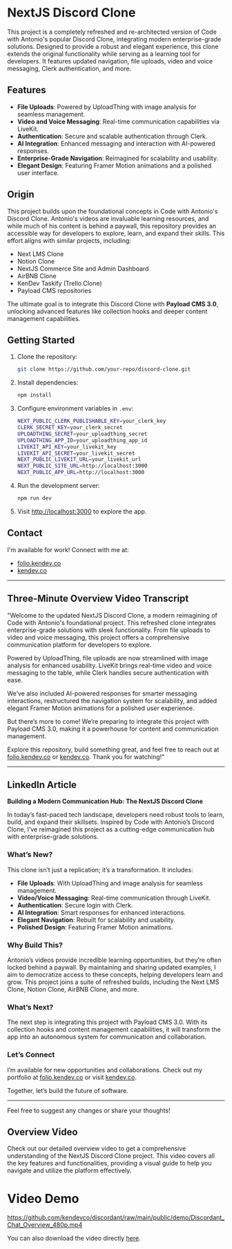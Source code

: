# NextJS Discord Clone

This project is a completely refreshed and re-architected version of Code with Antonio's popular Discord Clone, integrating modern enterprise-grade solutions. Designed to provide a robust and elegant experience, this clone extends the original functionality while serving as a learning tool for developers. It features updated navigation, file uploads, video and voice messaging, Clerk authentication, and more.

## Features

- **File Uploads**: Powered by UploadThing with image analysis for seamless management.
- **Video and Voice Messaging**: Real-time communication capabilities via LiveKit.
- **Authentication**: Secure and scalable authentication through Clerk.
- **AI Integration**: Enhanced messaging and interaction with AI-powered responses.
- **Enterprise-Grade Navigation**: Reimagined for scalability and usability.
- **Elegant Design**: Featuring Framer Motion animations and a polished user interface.

## Origin

This project builds upon the foundational concepts in Code with Antonio's Discord Clone. Antonio's videos are invaluable learning resources, and while much of his content is behind a paywall, this repository provides an accessible way for developers to explore, learn, and expand their skills. This effort aligns with similar projects, including:

- Next LMS Clone
- Notion Clone
- NextJS Commerce Site and Admin Dashboard
- AirBNB Clone
- KenDev Taskify (Trello Clone)
- Payload CMS repositories

The ultimate goal is to integrate this Discord Clone with **Payload CMS 3.0**, unlocking advanced features like collection hooks and deeper content management capabilities.

## Getting Started

1. Clone the repository:
   ```bash
   git clone https://github.com/your-repo/discord-clone.git
   ```

2. Install dependencies:
   ```bash
   npm install
   ```

3. Configure environment variables in `.env`:
   ```bash
   NEXT_PUBLIC_CLERK_PUBLISHABLE_KEY=your_clerk_key
   CLERK_SECRET_KEY=your_clerk_secret
   UPLOADTHING_SECRET=your_uploadthing_secret
   UPLOADTHING_APP_ID=your_uploadthing_app_id
   LIVEKIT_API_KEY=your_livekit_key
   LIVEKIT_API_SECRET=your_livekit_secret
   NEXT_PUBLIC_LIVEKIT_URL=your_livekit_url
   NEXT_PUBLIC_SITE_URL=http://localhost:3000
   NEXT_PUBLIC_APP_URL=http://localhost:3000
   ```

4. Run the development server:
   ```bash
   npm run dev
   ```

5. Visit [http://localhost:3000](http://localhost:3000) to explore the app.

## Contact

I'm available for work! Connect with me at:

- [folio.kendev.co](https://folio.kendev.co)
- [kendev.co](https://kendev.co)

---

## Three-Minute Overview Video Transcript

"Welcome to the updated NextJS Discord Clone, a modern reimagining of Code with Antonio's foundational project. This refreshed clone integrates enterprise-grade solutions with sleek functionality. From file uploads to video and voice messaging, this project offers a comprehensive communication platform for developers to explore.

Powered by UploadThing, file uploads are now streamlined with image analysis for enhanced usability. LiveKit brings real-time video and voice messaging to the table, while Clerk handles secure authentication with ease.

We’ve also included AI-powered responses for smarter messaging interactions, restructured the navigation system for scalability, and added elegant Framer Motion animations for a polished user experience.

But there’s more to come! We’re preparing to integrate this project with Payload CMS 3.0, making it a powerhouse for content and communication management.

Explore this repository, build something great, and feel free to reach out at [folio.kendev.co](https://folio.kendev.co) or [kendev.co](https://kendev.co). Thank you for watching!"

---

## LinkedIn Article

**Building a Modern Communication Hub: The NextJS Discord Clone**

In today’s fast-paced tech landscape, developers need robust tools to learn, build, and expand their skillsets. Inspired by Code with Antonio’s Discord Clone, I’ve reimagined this project as a cutting-edge communication hub with enterprise-grade solutions.

### What’s New?

This clone isn’t just a replication; it’s a transformation. It includes:

- **File Uploads**: With UploadThing and image analysis for seamless management.
- **Video/Voice Messaging**: Real-time communication through LiveKit.
- **Authentication**: Secure login with Clerk.
- **AI Integration**: Smart responses for enhanced interactions.
- **Elegant Navigation**: Rebuilt for scalability and usability.
- **Polished Design**: Featuring Framer Motion animations.

### Why Build This?

Antonio’s videos provide incredible learning opportunities, but they’re often locked behind a paywall. By maintaining and sharing updated examples, I aim to democratize access to these concepts, helping developers learn and grow. This project joins a suite of refreshed builds, including the Next LMS Clone, Notion Clone, AirBNB Clone, and more.

### What’s Next?

The next step is integrating this project with Payload CMS 3.0. With its collection hooks and content management capabilities, it will transform the app into an autonomous system for communication and collaboration.

### Let’s Connect

I’m available for new opportunities and collaborations. Check out my portfolio at [folio.kendev.co](https://folio.kendev.co) or visit [kendev.co](https://kendev.co).

Together, let’s build the future of software. 

---

Feel free to suggest any changes or share your thoughts!

## Overview Video

Check out our detailed overview video to get a comprehensive understanding of the NextJS Discord Clone project. This video covers all the key features and functionalities, providing a visual guide to help you navigate and utilize the platform effectively.

# Video Demo

https://github.com/kendevco/discordant/raw/main/public/demo/Discordant_Chat_Overview_480p.mp4

You can also download the video directly [here](https://github.com/kendevco/discordant/raw/main/public/demo/Discordant_Chat_Overview_480p.mp4).
